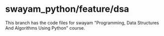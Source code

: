 # swayam_python/feature/dsa
This branch has the code files for swayam "Programming, Data Structures And Algorithms Using Python" course.

